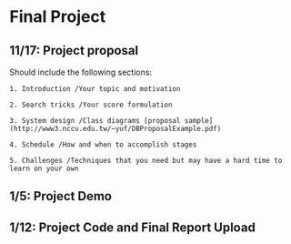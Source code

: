 # Final Project #

## 11/17: Project proposal
Should include the following sections:

    1. Introduction /Your topic and motivation

    2. Search tricks /Your score formulation

    3. System design /Class diagrams [proposal sample](http://www3.nccu.edu.tw/~yuf/DBProposalExample.pdf)

    4. Schedule /How and when to accomplish stages

    5. Challenges /Techniques that you need but may have a hard time to learn on your own

## 1/5: Project Demo 

## 1/12: Project Code and Final Report Upload
